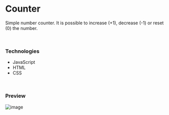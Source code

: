 # Counter

Simple number counter. It is possible to increase (+1), decrease (-1) or reset (0) the number.

<br>

### Technologies
- JavaScript
- HTML
- CSS

<br>

### Preview

![image](https://github.com/LucasGPrudente/javascript_mini_projects/assets/165199182/d6ae8f25-efd6-4e2b-ae74-bbfe9b0818d2)
